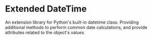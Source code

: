 # Extended DateTime
An extension library for Python's built-in datetime class. Providing additional methods to perform common date calculations, and provide attributes related to the object's values
